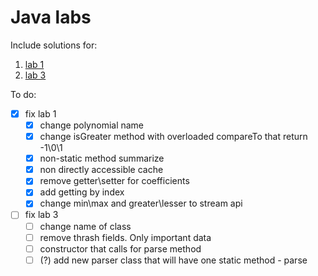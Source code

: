 # Java labs
Include solutions for:
1. [lab 1](https://yadi.sk/i/tO_jo2IxPcoSmQ)  
2. [lab 3](https://yadi.sk/i/ZHJYisDDnPnCTg)

To do: 
* [x] fix lab 1
  * [x] change polynomial name
  * [x] change isGreater method with overloaded compareTo that return -1\0\1
  * [x] non-static method summarize
  * [x] non directly accessible cache 
  * [x] remove getter\setter for coefficients
  * [x] add getting by index
  * [x] change min\max and greater\lesser to stream api
* [ ] fix lab 3
  * [ ] change name of class
  * [ ] remove thrash fields. Only important data
  * [ ] constructor that calls for parse method 
  * [ ] (?) add new parser class that will have one static method - parse

